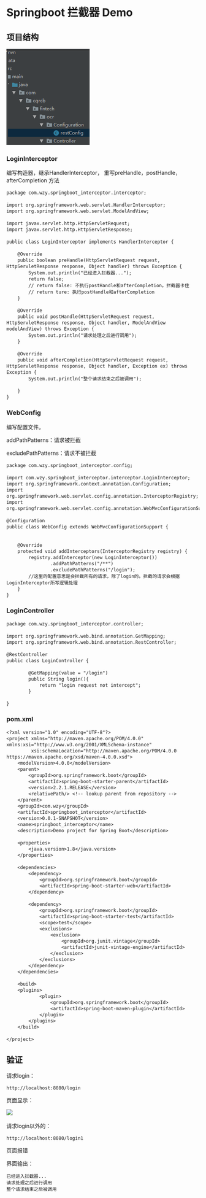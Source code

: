 # Springboot 拦截器 Demo

## 项目结构



![](../Images/1.png)


### LoginInterceptor

编写构造器，继承HandlerInterceptor， 重写preHandle，postHandle， afterCompletion 方法


	package com.wzy.springboot_interceptor.interceptor;
	
	import org.springframework.web.servlet.HandlerInterceptor;
	import org.springframework.web.servlet.ModelAndView;
	
	import javax.servlet.http.HttpServletRequest;
	import javax.servlet.http.HttpServletResponse;
	
	public class LoginInterceptor implements HandlerInterceptor {
	
	    @Override
	    public boolean preHandle(HttpServletRequest request, HttpServletResponse response, Object handler) throws Exception {
	        System.out.println("已经进入拦截器...");
	        return false;
            // return false: 不执行postHandle和afterCompletion。拦截器卡住
            // return ture: 执行postHandle和afterCompletion
	    }
	
	    @Override
	    public void postHandle(HttpServletRequest request, HttpServletResponse response, Object handler, ModelAndView modelAndView) throws Exception {
	        System.out.println("请求处理之后进行调用");
	    }
	
	    @Override
	    public void afterCompletion(HttpServletRequest request, HttpServletResponse response, Object handler, Exception ex) throws Exception {
	        System.out.println("整个请求结束之后被调用");
	
	    }
	}



### WebConfig

编写配置文件。

addPathPatterns：请求被拦截

excludePathPatterns：请求不被拦截


	package com.wzy.springboot_interceptor.config;
	
	import com.wzy.springboot_interceptor.interceptor.LoginInterceptor;
	import org.springframework.context.annotation.Configuration;
	import org.springframework.web.servlet.config.annotation.InterceptorRegistry;
	import org.springframework.web.servlet.config.annotation.WebMvcConfigurationSupport;
	
	@Configuration
	public class WebConfig extends WebMvcConfigurationSupport {
	
	
	    @Override
	    protected void addInterceptors(InterceptorRegistry registry) {
	        registry.addInterceptor(new LoginInterceptor())
	                .addPathPatterns("/**")
	                .excludePathPatterns("/login");
	        //这里的配置意思是会拦截所有的请求，除了login的。拦截的请求会根据LoginInterceptor所写逻辑处理
	    }
	}


### LoginController

	package com.wzy.springboot_interceptor.controller;
	
	import org.springframework.web.bind.annotation.GetMapping;
	import org.springframework.web.bind.annotation.RestController;
	
	@RestController
	public class LoginController {
	
	        @GetMapping(value = "/login")
	        public String login(){
	            return "login request not intercept";
	        }

	}



### pom.xml

	<?xml version="1.0" encoding="UTF-8"?>
	<project xmlns="http://maven.apache.org/POM/4.0.0" xmlns:xsi="http://www.w3.org/2001/XMLSchema-instance"
	         xsi:schemaLocation="http://maven.apache.org/POM/4.0.0 https://maven.apache.org/xsd/maven-4.0.0.xsd">
	    <modelVersion>4.0.0</modelVersion>
	    <parent>
	        <groupId>org.springframework.boot</groupId>
	        <artifactId>spring-boot-starter-parent</artifactId>
	        <version>2.2.1.RELEASE</version>
	        <relativePath/> <!-- lookup parent from repository -->
	    </parent>
	    <groupId>com.wzy</groupId>
	    <artifactId>springboot_interceptor</artifactId>
	    <version>0.0.1-SNAPSHOT</version>
	    <name>springboot_interceptor</name>
	    <description>Demo project for Spring Boot</description>
	
	    <properties>
	        <java.version>1.8</java.version>
	    </properties>
	
	    <dependencies>
	        <dependency>
	            <groupId>org.springframework.boot</groupId>
	            <artifactId>spring-boot-starter-web</artifactId>
	        </dependency>
	
	        <dependency>
	            <groupId>org.springframework.boot</groupId>
	            <artifactId>spring-boot-starter-test</artifactId>
	            <scope>test</scope>
	            <exclusions>
	                <exclusion>
	                    <groupId>org.junit.vintage</groupId>
	                    <artifactId>junit-vintage-engine</artifactId>
	                </exclusion>
	            </exclusions>
	        </dependency>
	    </dependencies>
	
	    <build>
	    <plugins>
				<plugin>
					<groupId>org.springframework.boot</groupId>
					<artifactId>spring-boot-maven-plugin</artifactId>
				</plugin>
			</plugins>
		</build>
	
	</project>


## 验证

请求login：
	
	http://localhost:8080/login 

页面显示：


![](../Images/2.png)


请求login以外的：

	http://localhost:8080/login1

页面报错

界面输出：

	已经进入拦截器...
	请求处理之后进行调用
	整个请求结束之后被调用


 